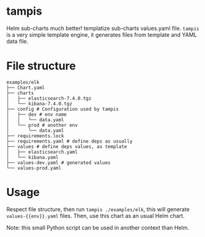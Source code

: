 # tampis

Helm sub-charts much better! templatize sub-charts values.yaml file. ``tampis`` is a very simple template engine, it generates files from template and YAML data file.

# File structure

```
examples/elk
├── Chart.yaml
├── charts
│   ├── elasticsearch-7.4.0.tgz
│   └── kibana-7.4.0.tgz
├── config # Configuration used by tampis
│   ├── dev # env name
│   │   └── data.yaml
│   └── prod # another env
│       └── data.yaml
├── requirements.lock
├── requirements.yaml # define deps as usually
├── values # define deps values, as template
│   ├── elasticsearch.yaml
│   └── kibana.yaml
├── values-dev.yaml # generated values
└── values-prod.yaml
```

# Usage

Respect file structure, then run ``tampis ./examples/elk``, this will generate ``values-{{env}}.yaml`` files. Then, use this chart as an usual Helm chart.

Note: this small Python script can be used in another context than Helm.
